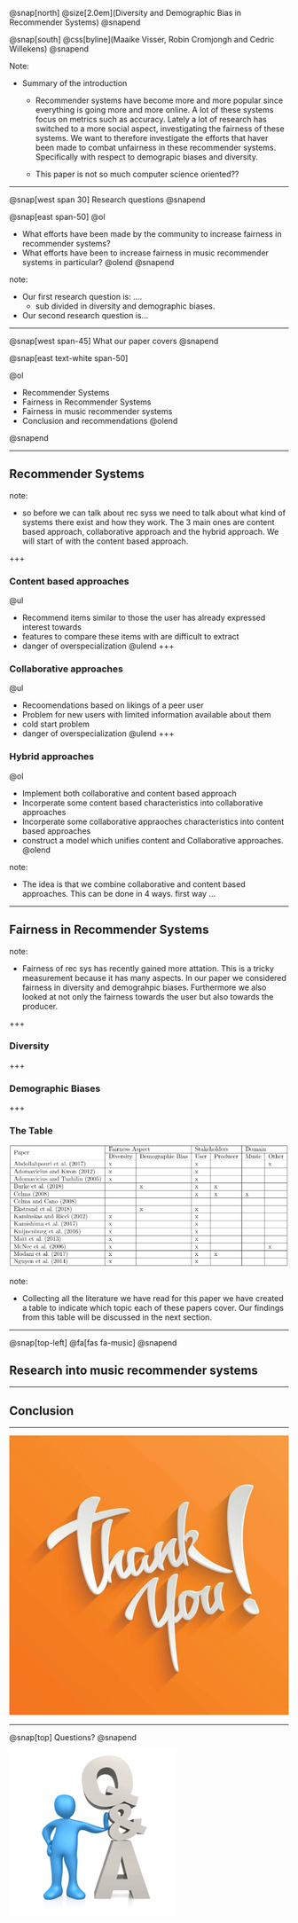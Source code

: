 @snap[north]
@size[2.0em](Diversity and Demographic Bias in Recommender Systems)
@snapend

@snap[south]
@css[byline](Maaike Visser, Robin Cromjongh and Cedric Willekens)
@snapend

Note:
  - Summary of the introduction
    - Recommender systems have become more and more popular since everything is going more and more online. A lot of these systems focus on metrics such as accuracy. Lately a lot of research has switched to a more social aspect, investigating the fairness of these systems. We want to therefore investigate the efforts that haver been made to combat unfairness in these recommender systems. Specifically with respect to demograpic biases and diversity. 

    - This paper is not so much computer science oriented??

---

@snap[west span 30]
Research questions
@snapend

@snap[east span-50]
@ol
  - What efforts have been made by the community to increase fairness in recommender systems?
  - What efforts have been to increase fairness in music recommender systems in particular?
@olend
@snapend

note: 
  - Our first research question is: .... 
    - sub divided in diversity and demographic biases. 
  - Our second research question is...  

---

@snap[west span-45]
What our paper covers
@snapend

@snap[east text-white span-50]

@ol
  - Recommender Systems
  - Fairness in Recommender Systems
  - Fairness in music recommender systems
  - Conclusion and recommendations
@olend

@snapend


---

## Recommender Systems

note: 
  - so before we can talk about rec syss we need to talk about what kind of systems there exist and how they work. The 3 main ones are content based approach, collaborative approach and the hybrid approach. We will start of with the content based approach. 

+++ 

### Content based approaches

@ul
  - Recommend items similar to those the user has already expressed interest towards
  - features to compare these items with are difficult to extract
  - danger of overspecialization
@ulend
+++ 

### Collaborative approaches

@ul
  - Recoomendations based on likings of a peer user
  - Problem for new users with limited information available about them
  - cold start problem
  - danger of overspecialization
@ulend
+++ 

### Hybrid approaches

@ol
  - Implement both collaborative and content based approach
  - Incorperate some content based characteristics into collaborative approaches
  - Incorperate some collaborative appraoches characteristics into content based approaches
  - construct a model which unifies content and Collaborative approaches.
@olend

note: 
  - The idea is that we combine collaborative and content based approaches. This can be done in 4 ways. first way ... 

---

## Fairness in Recommender Systems

note: 
  - Fairness of rec sys has recently gained more attation. This is a tricky measurement because it has many aspects. In our paper we considered fairness in diversity and demograhpic biases. Furthermore we also looked at not only the fairness towards the user but also towards the producer. 

+++ 

### Diversity



+++ 

### Demographic Biases

+++

### The Table

![TableOfPapers](table.PNG)

note: 
  - Collecting all the literature we have read for this paper we have created a table to indicate which topic each of these papers cover. Our findings from this table will be discussed in the next section. 

--- 

@snap[top-left]
@fa[fas fa-music]
@snapend


## Research into music recommender systems

--- 

## Conclusion

--- 

![Thank you](./template/img/thanks.jpg)

---

@snap[top]
Questions?
@snapend

![questions](./template/img/questions-3.png)